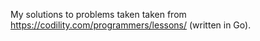 My solutions to problems taken taken from https://codility.com/programmers/lessons/ (written in Go).
